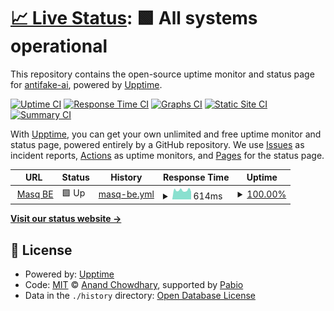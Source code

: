 # [📈 Live Status](https://antifake-ai.github.io/masq-api-upptime): <!--live status--> **🟩 All systems operational**

This repository contains the open-source uptime monitor and status page for [antifake-ai](https://antifake-ai.github.io/masq-api-upptime), powered by [Upptime](https://github.com/upptime/upptime).

[![Uptime CI](https://github.com/antifake-ai/masq-api-upptime/workflows/Uptime%20CI/badge.svg)](https://github.com/antifake-ai/masq-api-upptime/actions?query=workflow%3A%22Uptime+CI%22)
[![Response Time CI](https://github.com/antifake-ai/masq-api-upptime/workflows/Response%20Time%20CI/badge.svg)](https://github.com/antifake-ai/masq-api-upptime/actions?query=workflow%3A%22Response+Time+CI%22)
[![Graphs CI](https://github.com/antifake-ai/masq-api-upptime/workflows/Graphs%20CI/badge.svg)](https://github.com/antifake-ai/masq-api-upptime/actions?query=workflow%3A%22Graphs+CI%22)
[![Static Site CI](https://github.com/antifake-ai/masq-api-upptime/workflows/Static%20Site%20CI/badge.svg)](https://github.com/antifake-ai/masq-api-upptime/actions?query=workflow%3A%22Static+Site+CI%22)
[![Summary CI](https://github.com/antifake-ai/masq-api-upptime/workflows/Summary%20CI/badge.svg)](https://github.com/antifake-ai/masq-api-upptime/actions?query=workflow%3A%22Summary+CI%22)

With [Upptime](https://upptime.js.org), you can get your own unlimited and free uptime monitor and status page, powered entirely by a GitHub repository. We use [Issues](https://github.com/antifake-ai/masq-api-upptime/issues) as incident reports, [Actions](https://github.com/antifake-ai/masq-api-upptime/actions) as uptime monitors, and [Pages](https://antifake-ai.github.io/masq-api-upptime) for the status page.

<!--start: status pages-->
<!-- This summary is generated by Upptime (https://github.com/upptime/upptime) -->
<!-- Do not edit this manually, your changes will be overwritten -->
<!-- prettier-ignore -->
| URL | Status | History | Response Time | Uptime |
| --- | ------ | ------- | ------------- | ------ |
| <img alt="" src="https://icons.duckduckgo.com/ip3/api.stealcut.org.ico" height="13"> [Masq BE](https://api.stealcut.org/health) | 🟩 Up | [masq-be.yml](https://github.com/antifake-ai/masq-api-upptime/commits/HEAD/history/masq-be.yml) | <details><summary><img alt="Response time graph" src="./graphs/masq-be/response-time-week.png" height="20"> 614ms</summary><br><a href="https://antifake-ai.github.io/masq-api-upptime/history/masq-be"><img alt="Response time 688" src="https://img.shields.io/endpoint?url=https%3A%2F%2Fraw.githubusercontent.com%2Fantifake-ai%2Fmasq-api-upptime%2FHEAD%2Fapi%2Fmasq-be%2Fresponse-time.json"></a><br><a href="https://antifake-ai.github.io/masq-api-upptime/history/masq-be"><img alt="24-hour response time 540" src="https://img.shields.io/endpoint?url=https%3A%2F%2Fraw.githubusercontent.com%2Fantifake-ai%2Fmasq-api-upptime%2FHEAD%2Fapi%2Fmasq-be%2Fresponse-time-day.json"></a><br><a href="https://antifake-ai.github.io/masq-api-upptime/history/masq-be"><img alt="7-day response time 614" src="https://img.shields.io/endpoint?url=https%3A%2F%2Fraw.githubusercontent.com%2Fantifake-ai%2Fmasq-api-upptime%2FHEAD%2Fapi%2Fmasq-be%2Fresponse-time-week.json"></a><br><a href="https://antifake-ai.github.io/masq-api-upptime/history/masq-be"><img alt="30-day response time 688" src="https://img.shields.io/endpoint?url=https%3A%2F%2Fraw.githubusercontent.com%2Fantifake-ai%2Fmasq-api-upptime%2FHEAD%2Fapi%2Fmasq-be%2Fresponse-time-month.json"></a><br><a href="https://antifake-ai.github.io/masq-api-upptime/history/masq-be"><img alt="1-year response time 688" src="https://img.shields.io/endpoint?url=https%3A%2F%2Fraw.githubusercontent.com%2Fantifake-ai%2Fmasq-api-upptime%2FHEAD%2Fapi%2Fmasq-be%2Fresponse-time-year.json"></a></details> | <details><summary><a href="https://antifake-ai.github.io/masq-api-upptime/history/masq-be">100.00%</a></summary><a href="https://antifake-ai.github.io/masq-api-upptime/history/masq-be"><img alt="All-time uptime 100.00%" src="https://img.shields.io/endpoint?url=https%3A%2F%2Fraw.githubusercontent.com%2Fantifake-ai%2Fmasq-api-upptime%2FHEAD%2Fapi%2Fmasq-be%2Fuptime.json"></a><br><a href="https://antifake-ai.github.io/masq-api-upptime/history/masq-be"><img alt="24-hour uptime 100.00%" src="https://img.shields.io/endpoint?url=https%3A%2F%2Fraw.githubusercontent.com%2Fantifake-ai%2Fmasq-api-upptime%2FHEAD%2Fapi%2Fmasq-be%2Fuptime-day.json"></a><br><a href="https://antifake-ai.github.io/masq-api-upptime/history/masq-be"><img alt="7-day uptime 100.00%" src="https://img.shields.io/endpoint?url=https%3A%2F%2Fraw.githubusercontent.com%2Fantifake-ai%2Fmasq-api-upptime%2FHEAD%2Fapi%2Fmasq-be%2Fuptime-week.json"></a><br><a href="https://antifake-ai.github.io/masq-api-upptime/history/masq-be"><img alt="30-day uptime 100.00%" src="https://img.shields.io/endpoint?url=https%3A%2F%2Fraw.githubusercontent.com%2Fantifake-ai%2Fmasq-api-upptime%2FHEAD%2Fapi%2Fmasq-be%2Fuptime-month.json"></a><br><a href="https://antifake-ai.github.io/masq-api-upptime/history/masq-be"><img alt="1-year uptime 100.00%" src="https://img.shields.io/endpoint?url=https%3A%2F%2Fraw.githubusercontent.com%2Fantifake-ai%2Fmasq-api-upptime%2FHEAD%2Fapi%2Fmasq-be%2Fuptime-year.json"></a></details>

<!--end: status pages-->

[**Visit our status website →**](https://antifake-ai.github.io/masq-api-upptime)

## 📄 License

- Powered by: [Upptime](https://github.com/upptime/upptime)
- Code: [MIT](./LICENSE) © [Anand Chowdhary](https://anandchowdhary.com), supported by [Pabio](https://pabio.com)
- Data in the `./history` directory: [Open Database License](https://opendatacommons.org/licenses/odbl/1-0/)
